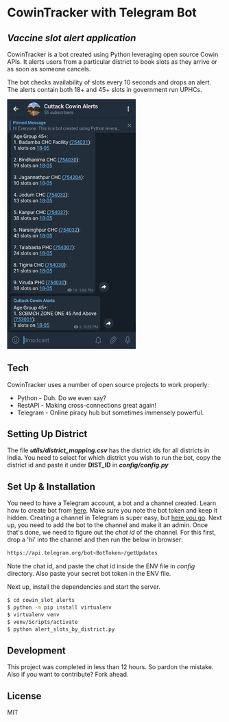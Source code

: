 # CowinTracker with Telegram Bot
## _Vaccine slot alert application_

CowinTracker is a bot created using Python leveraging open source Cowin APIs. It alerts users from a particular district to book slots as they arrive or as soon as someone cancels.

The bot checks availability of slots every 10 seconds and drops an alert. The alerts contain both 18+ and 45+ slots in government run UPHCs.


<img src="utils/files/Screenshot.jpg" width="300">

## Tech

CowinTracker uses a number of open source projects to work properly:
- Python - Duh. Do we even say?
- RestAPI - Making cross-connections great again!
- Telegram - Online piracy hub but sometimes immensely powerful.

## Setting Up District
The file **_utils/district_mapping.csv_** has the district ids for all districts in India. You need to select for which district you wish to run the bot, copy the district id and paste it under **DIST_ID** in **_config/config.py_**

## Set Up & Installation

You need to have a Telegram account, a bot and a channel created. 
Learn how to create bot from [here](https://core.telegram.org/bots#3-how-do-i-create-a-bot). Make sure you note the bot token and keep it hidden. Creating a channel in Telegram is super easy, but [here you go](https://olhardigital.com.br/en/2021/01/14/tira-duvidas/aprenda-a-criar-canais-no-telegram-pelo-celular/). Next up, you need to add the bot to the channel and make it an admin. Once that's done, we need to figure out the _chat id_ of the channel. For this first, drop a 'hi' into the channel and then run the below in browser:
```sh
https://api.telegram.org/bot<BotToken>/getUpdates
```

Note the chat id, and paste the chat id inside the ENV file in _config_ directory. Also paste your secret bot token in the ENV file.

Next up, install the dependencies and start the server.

```sh
$ cd cowin_slot_alerts
$ python -m pip install virtualenv 
$ virtualenv venv
$ venv/Scripts/activate
$ python alert_slots_by_district.py
```

## Development
This project was completed in less than 12 hours. So pardon the mistake. Also if you want to contribute? Fork ahead.


## License

MIT


